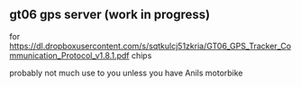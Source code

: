 gt06 gps server (work in progress)
----------------------------------

for <https://dl.dropboxusercontent.com/s/sqtkulcj51zkria/GT06_GPS_Tracker_Communication_Protocol_v1.8.1.pdf> chips

probably not much use to you unless you have Anils motorbike
